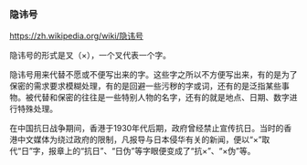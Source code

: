 ### 隐讳号
https://zh.wikipedia.org/wiki/隐讳号

隐讳号的形式是叉（×），一个叉代表一个字。

隐讳号用来代替不愿或不便写出来的字。这些字之所以不方便写出来，有的是为了保密的需求要求模糊处理，有的是回避一些污秽的字或词，还有的是泛指某些事物。被代替和保密的往往是一些特别人物的名字，还有的就是地点、日期、数字进行特殊处理。

在中国抗日战争期间，香港于1930年代后期，政府曾经禁止宣传抗日。当时的香港中文媒体为绕过政府的限制，凡报导与日本侵华有关的新闻，便以“×”取代“日”字，报章上的“抗日”、“日伪”等字眼便变成了“抗×”、“×伪”等。
